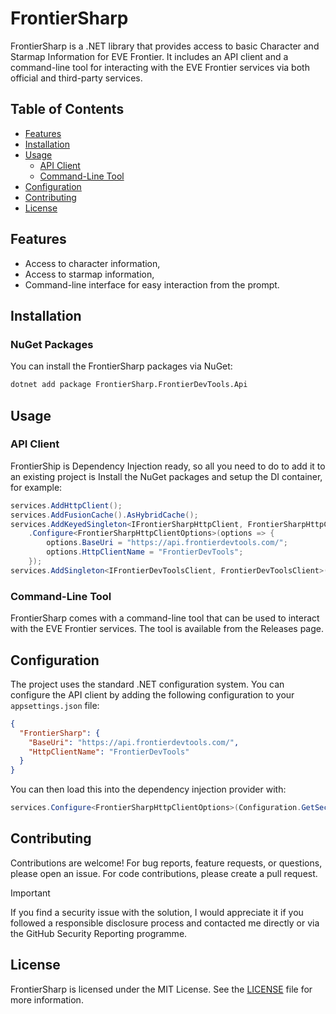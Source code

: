 # FrontierSharp

FrontierSharp is a .NET library that provides access to basic Character and Starmap Information for EVE Frontier. It includes an API client and a command-line tool for interacting with the EVE Frontier services via both official and third-party services.

## Table of Contents

- [Features](#features)
- [Installation](#installation)
- [Usage](#usage)
  - [API Client](#api-client)
  - [Command-Line Tool](#command-line-tool)
- [Configuration](#configuration)
- [Contributing](#contributing)
- [License](#license)

## Features

- Access to character information,
- Access to starmap information,
- Command-line interface for easy interaction from the prompt.

## Installation

### NuGet Packages

You can install the FrontierSharp packages via NuGet:

```sh
dotnet add package FrontierSharp.FrontierDevTools.Api
```

## Usage

### API Client

FrontierShip is Dependency Injection ready, so all you need to do to add it to an existing project is Install the NuGet packages and setup the DI container, for example:

```csharp
services.AddHttpClient();
services.AddFusionCache().AsHybridCache();
services.AddKeyedSingleton<IFrontierSharpHttpClient, FrontierSharpHttpClient>(nameof(FrontierDevToolsClient))
    .Configure<FrontierSharpHttpClientOptions>(options => {
        options.BaseUri = "https://api.frontierdevtools.com/";
        options.HttpClientName = "FrontierDevTools";
    });
services.AddSingleton<IFrontierDevToolsClient, FrontierDevToolsClient>();
```

### Command-Line Tool

FrontierSharp comes with a command-line tool that can be used to interact with the EVE Frontier services. The tool is available from the Releases page.

## Configuration

The project uses the standard .NET configuration system. You can configure the API client by adding the following configuration to your `appsettings.json` file:

```json
{
  "FrontierSharp": {
    "BaseUri": "https://api.frontierdevtools.com/",
    "HttpClientName": "FrontierDevTools"
  }
}
```

You can then load this into the dependency injection provider with:

```csharp
services.Configure<FrontierSharpHttpClientOptions>(Configuration.GetSection("FrontierSharp"));
```

## Contributing

Contributions are welcome! For bug reports, feature requests, or questions, please open an issue. For code contributions, please create a pull request.

> [!IMPORTANT]
> If you find a security issue with the solution, I would appreciate it if you followed a responsible disclosure process and contacted me directly or via the GitHub Security Reporting programme.

## License

FrontierSharp is licensed under the MIT License. See the [LICENSE](LICENSE) file for more information.
